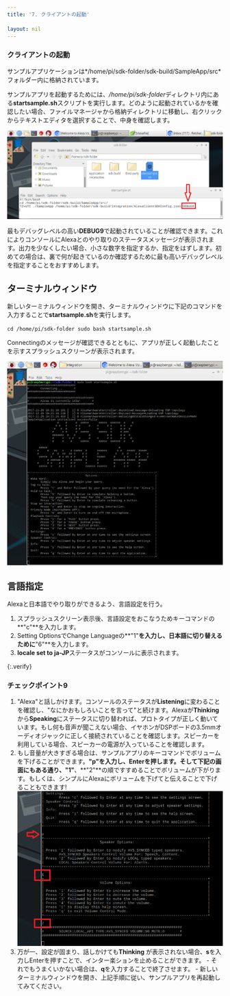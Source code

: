 ```yaml
---
title: '7. クライアントの起動'

layout: nil
---
```


### クライアントの起動

サンプルアプリケーションは*/home/pi/sdk-folder/sdk-build/SampleApp/src*フォルダー内に格納されています。

サンプルアプリを起動するためには、*/home/pi/sdk-folder*ディレクトリ内にある**startsample.sh**スクリプトを実行します。どのように起動されているかを確認したい場合、ファイルマネージャから格納ディレクトリに移動し、右クリックからテキストエディタを選択することで、中身を確認します。

![](assets/Debug9.png)

最もデバッグレベルの高い**DEBUG9**で起動されていることが確認できます。これによりコンソールにAlexaとのやり取りのステータスメッセージが表示されます。出力を少なくしたい場合、小さな数字を指定するか、指定をはずします。初めての場合は、裏で何が起きているのか確認するために最も高いデバッグレベルを指定することをおすすめします。

## ターミナルウィンドウ

新しいターミナルウィンドウを開き、ターミナルウィンドウに下記のコマンドを入力することで**startsample.sh**を実行します。

`cd /home/pi/sdk-folder
sudo bash startsample.sh
`

Connectingのメッセージが確認できるとともに、アプリが正しく起動したことを示すスプラッシュスクリーンが表示されます。

![](assets/SampleApp.png)


## 言語指定
Alexaと日本語でやり取りができるよう、言語設定を行う。
1. スプラッシュスクリーン表示後、言語設定をおこなうためキーコマンドの**"c"**を入力します。
2. Setting OptionsでChange Languageの**"1"**を入力し、日本語に切り替えるために**"6"**を入力します。
3. **locale set to ja-JP**ステータスがコンソールに表示されます。

{:.verify}
### チェックポイント9

1. "Alexa"と話しかけます。コンソールのステータスが**Listening**に変わることを確認し、"なにかおもしろいことを言って"と続けます。Alexaが**Thinking**から**Speaking**にステータスに切り替われば、プロトタイプが正しく動いています。もし何も音声が聞こえない場合、イヤホンがDSPボードの3.5mmオーディオジャックに正しく接続されていることを確認します。スピーカーを利用している場合、スピーカーの電源が入っていることを確認します。
2. もし音量が大きすぎる場合は、サンプルアプリのキーコマンドでボリュームを下げることができます。**"p"**を入力し、Enterを押します。そして下記の画面にもある通り、**"1"**、**"2"**の順ですすめることでボリュームが下がります。もしくは、シンプルにAlexaにボリュームを下げてと伝えることで下げることもできます!
   ![](assets/VolumeDown.png)
3. 万が一、設定が固まり、話しかけても**Thinking** が表示されない場合、**s**を入力しEnterを押すことで、インター楽ションを止めることができます。 - それでもうまくいかない場合は、**q**を入力することで終了させます。 - 新しいターミナルウィンドウを開き、上記手順に従い、サンプルアプリを再起動してみてください。